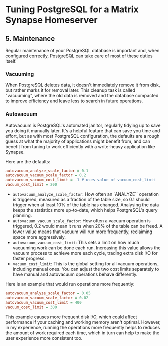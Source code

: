 # Tuning PostgreSQL for a Matrix Synapse Homeserver

## 5. Maintenance

Regular maintenance of your PostgreSQL database is important and, when configured correctly, PostgreSQL can take care of most of these duties itself.

### Vacuuming

When PostgreSQL deletes data, it doesn't immediately remove it from disk, but rather marks it for removal later. This cleanup task is called "vacuuming", where the old data is removed and the database compacted to improve efficiency and leave less to search in future operations.

### Autovacuum

Autovacuum is PostgreSQL's automated janitor, regularly tidying up to save you doing it manually later. It's a helpful feature that can save you time and effort, but as with most PostgreSQL configuration, the defaults are a rough guess at what the majority of applications might benefit from, and can benefit from tuning to work efficiently with a write-heavy application like Synapse.

Here are the defaults:

```ini
autovacuum_analyze_scale_factor = 0.1
autovacuum_vacuum_scale_factor = 0.2
autovacuum_vacuum_cost_limit = -1 # uses value of vacuum_cost_limit
vacuum_cost_limit = 200
```

- `autovacuum_analyze_scale_factor`: How often an `ANALYZE`` operation is triggered, measured as a fraction of the table size, so 0.1 should trigger when at least 10% of the table has changed. Analysing the data keeps the statistics more up-to-date, which helps PostgreSQL's query planning.
- `autovacuum_vacuum_scale_factor`: How often a vacuum operation is triggered, 0.2 would mean it runs when 20% of the table can be freed. A lower value means that vacuum will run more frequently, reclaiming space more aggressively.
- `autovacuum_vacuum_cost_limit`: This sets a limit on how much vacuuming work can be done each run. Increasing this value allows the vacuum process to achieve more each cycle, trading extra disk I/O for faster progress.
- `vacuum_cost_limit`: This is the global setting for all vacuum operations, including manual ones. You can adjust the two cost limits separately to have manual and autovacuum operations behave differently.

Here is an example that would run operations more frequently:

```ini
autovacuum_analyze_scale_factor = 0.05
autovacuum_vacuum_scale_factor = 0.02
autovacuum_vacuum_cost_limit = 400
vacuum_cost_limit = 300
```

This example causes more frequent disk I/O, which could affect performance if your caching and working memory aren't optimal. However, in my experience, running the operations more frequently helps to reduces the amount of work required each time, which in turn can help to make the user experience more consistent too.
